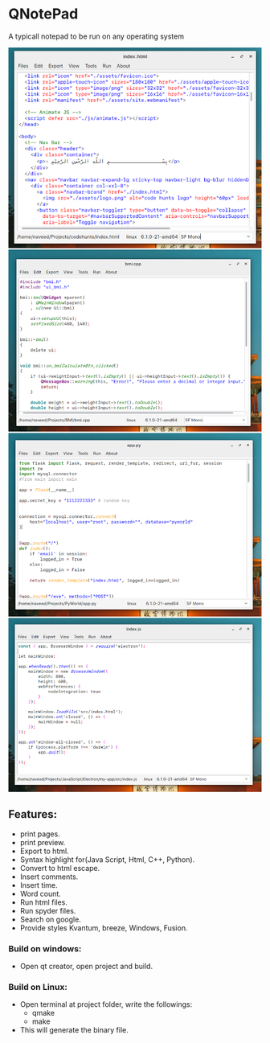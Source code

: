 # QNotePad
A typicall notepad to be run on any operating system

![](Preview_1.png)
![](Preview_2.png)
![](Preview_3.png)
![](Preview_4.png)

## Features:
* print pages.
* print preview.
* Export to html.
* Syntax highlight for(Java Script, Html, C++, Python).
* Convert to html escape.
* Insert comments.
* Insert time.
* Word count.
* Run html files.
* Run spyder files.
* Search on google.
* Provide styles Kvantum, breeze, Windows, Fusion.

### Build on windows:
* Open qt creator, open project and build.

### Build on Linux:
* Open terminal at project folder, write the followings:
    * qmake
    * make
* This will generate the binary file.


